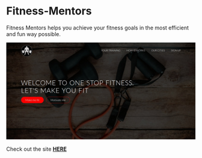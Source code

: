 # Fitness-Mentors
Fitness Mentors helps you achieve your fitness goals in the most efficient and fun way possible.

![Site Home Page](/resources/img/screenshot.jpeg "Home Page")

Check out the site [**HERE**](https://fitnessmentors.netlify.app/)
